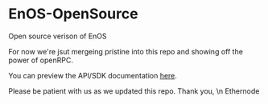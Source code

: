 # EnOS-OpenSource
Open source verison of EnOS

For now we're jsut mergeing pristine into this repo and showing off the power of openRPC.

You can preview the API/SDK documentation [here](https://playground.open-rpc.org/?schemaUrl=https://raw.githubusercontent.com/ethernodeio/EnOS-Playground/master/openrpc.json&uiSchema[appBar][ui:title]=EnOS&uiSchema[appBar][ui:logoUrl]=https://ethernode.io/static/media/Header-Dark.7d8eb2a9.png).

Please be patient with us as we updated this repo.
Thank you, \n
Ethernode